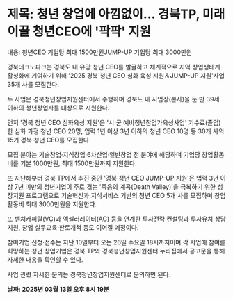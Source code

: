 # **제목: 청년 창업에 아낌없이… 경북TP, 미래 이끌 청년CEO에 '팍팍' 지원**

  내용: 청년CEO 기업당 최대 1500만원JUMP-UP 기업당 최대 3000만원

경북테크노파크는 경북도 내 유망 청년 CEO를 발굴하고 체계적으로 지역 창업생태계 활성화에 기여하기 위해 '2025 경북 청년 CEO 심화 육성 지원＆JUMP-UP 지원'사업 35개 사를 모집한다.

두 사업은 경북청년창업지원센터에서 수행하며 경북도 내 사업장(본사)을 둔 만 39세 이하의 청년창업자를 대상으로 지원한다.

먼저 '경북 청년 CEO 심화육성 지원'은 '시·군 예비청년창업가육성사업' 기수료(졸업)한 심화 과정 청년 CEO 20명, 업력 1년 이상 3년 이하의 청년 CEO 10명 등 30개 사의 15기 경북 청년 CEO를 모집한다.

모집 분야는 기술창업·지식창업·6차산업·일반창업 전 분야에 해당하며 기업당 창업활동비를 기본 1000만원, 최대 1500만원까지 지원한다.

또 지난해부터 경북 TP에서 추진 중인 '경북 청년 CEO JUMP-UP 지원'은 업력 3년 이상 7년 미만의 청년기업이 주로 겪는 '죽음의 계곡(Death Valley)'을 극복하기 위한 성장지원 프로그램으로 기술혁신과 지식서비스 기반의 청년 CEO 5개 사를 모집하며 창업활동비 최대 3000만원을 지원한다.

또 벤처캐피탈(VC)과 엑셀러레이터(AC) 등을 연계한 투자전략 컨설팅과 투자유치·상담 지원, 창업 실무교육·판로개척 등도 이어질 예정이다.

참여기업 신청·접수는 지난 10일부터 오는 26일 수요일 18시까지이며 각 사업에 참여를 희망하는 청년 창업기업은 경북 TP와 경북청년창업지원센터 누리집에서 공고문을 통해 자세한 내용을 확인할 수 있다.

사업 관련 자세한 문의는 경북청년창업지원센터로 문의하면 된다.

  **날짜: 2025년 03월 13일 오후 8시 19분**